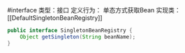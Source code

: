 #interface
类型：接口
定义行为：
单态方式获取Bean
实现类：
[[DefaultSingletonBeanRegistry]]

```java
public interface SingletonBeanRegistry {  
    Object getSingleton(String beanName);  
}
```